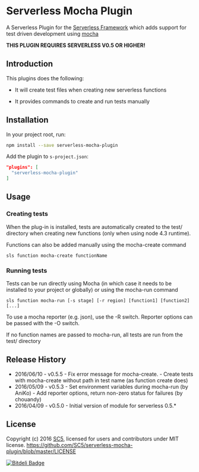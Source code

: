 # Serverless Mocha Plugin

A Serverless Plugin for the [Serverless Framework](http://www.serverless.com) which
adds support for test driven development using [mocha](https://mochajs.org/) 

**THIS PLUGIN REQUIRES SERVERLESS V0.5 OR HIGHER!**

## Introduction

This plugins does the following:

* It will create test files when creating new serverless functions

* It provides commands to create and run tests manually

## Installation

In your project root, run:

```bash
npm install --save serverless-mocha-plugin
```

Add the plugin to `s-project.json`:

```json
"plugins": [
  "serverless-mocha-plugin"
]
```

## Usage

### Creating tests

When the plug-in is installed, tests are automatically created to the test/ directory
when creating new functions (only when using node 4.3 runtime).

Functions can also be added manually using the mocha-create command

```
sls function mocha-create functionName
```

### Running tests

Tests can be run directly using Mocha (in which case it needs to be installed to your project or globally)
or using the mocha-run command

```
sls function mocha-run [-s stage] [-r region] [function1] [function2] [...]
```

To use a mocha reporter (e.g. json), use the -R switch. Reporter options can be passed with the -O switch.

If no function names are passed to mocha-run, all tests are run from the test/ directory

## Release History

* 2016/06/10 - v0.5.5 - Fix error message for mocha-create. 
                      - Create tests with mocha-create without path in test name (as function create does)
* 2016/05/09 - v0.5.3 - Set environment variables during mocha-run (by AniKo)
                      - Add reporter options, return non-zero status for failures (by chouandy) 
* 2016/04/09 - v0.5.0 - Initial version of module for serverless 0.5.*

## License

Copyright (c) 2016 [SC5](http://sc5.io/), licensed for users and contributors under MIT license.
https://github.com/SC5/serverless-mocha-plugin/blob/master/LICENSE


[![Bitdeli Badge](https://d2weczhvl823v0.cloudfront.net/SC5/serverless-mocha-plugin/trend.png)](https://bitdeli.com/free "Bitdeli Badge")
